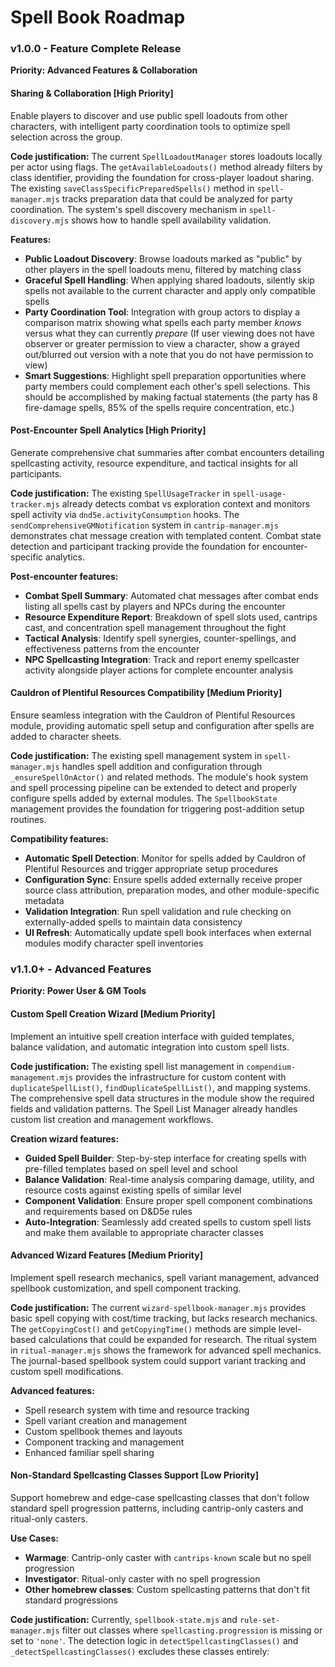 # Spell Book Roadmap

### v1.0.0 - Feature Complete Release

**Priority: Advanced Features & Collaboration**

#### **Sharing & Collaboration [High Priority]**

Enable players to discover and use public spell loadouts from other characters, with intelligent party coordination tools to optimize spell selection across the group.

**Code justification:** The current `SpellLoadoutManager` stores loadouts locally per actor using flags. The `getAvailableLoadouts()` method already filters by class identifier, providing the foundation for cross-player loadout sharing. The existing `saveClassSpecificPreparedSpells()` method in `spell-manager.mjs` tracks preparation data that could be analyzed for party coordination. The system's spell discovery mechanism in `spell-discovery.mjs` shows how to handle spell availability validation.

**Features:**

- **Public Loadout Discovery**: Browse loadouts marked as "public" by other players in the spell loadouts menu, filtered by matching class
- **Graceful Spell Handling**: When applying shared loadouts, silently skip spells not available to the current character and apply only compatible spells
- **Party Coordination Tool**: Integration with group actors to display a comparison matrix showing what spells each party member *knows* versus what they can currently *prepare* (If user viewing does not have observer or greater permission to view a character, show a grayed out/blurred out version with a note that you do not have permission to view)
- **Smart Suggestions**: Highlight spell preparation opportunities where party members could complement each other's spell selections. This should be accomplished by making factual statements (the party has 8 fire-damage spells, 85% of the spells require concentration, etc.)

#### **Post-Encounter Spell Analytics [High Priority]**

Generate comprehensive chat summaries after combat encounters detailing spellcasting activity, resource expenditure, and tactical insights for all participants.

**Code justification:** The existing `SpellUsageTracker` in `spell-usage-tracker.mjs` already detects combat vs exploration context and monitors spell activity via `dnd5e.activityConsumption` hooks. The `sendComprehensiveGMNotification` system in `cantrip-manager.mjs` demonstrates chat message creation with templated content. Combat state detection and participant tracking provide the foundation for encounter-specific analytics.

**Post-encounter features:**

- **Combat Spell Summary**: Automated chat messages after combat ends listing all spells cast by players and NPCs during the encounter
- **Resource Expenditure Report**: Breakdown of spell slots used, cantrips cast, and concentration spell management throughout the fight
- **Tactical Analysis**: Identify spell synergies, counter-spellings, and effectiveness patterns from the encounter
- **NPC Spellcasting Integration**: Track and report enemy spellcaster activity alongside player actions for complete encounter analysis

#### **Cauldron of Plentiful Resources Compatibility [Medium Priority]**

Ensure seamless integration with the Cauldron of Plentiful Resources module, providing automatic spell setup and configuration after spells are added to character sheets.

**Code justification:** The existing spell management system in `spell-manager.mjs` handles spell addition and configuration through `_ensureSpellOnActor()` and related methods. The module's hook system and spell processing pipeline can be extended to detect and properly configure spells added by external modules. The `SpellbookState` management provides the foundation for triggering post-addition setup routines.

**Compatibility features:**

- **Automatic Spell Detection**: Monitor for spells added by Cauldron of Plentiful Resources and trigger appropriate setup procedures
- **Configuration Sync**: Ensure spells added externally receive proper source class attribution, preparation modes, and other module-specific metadata
- **Validation Integration**: Run spell validation and rule checking on externally-added spells to maintain data consistency
- **UI Refresh**: Automatically update spell book interfaces when external modules modify character spell inventories

### v1.1.0+ - Advanced Features

**Priority: Power User & GM Tools**

#### **Custom Spell Creation Wizard [Medium Priority]**

Implement an intuitive spell creation interface with guided templates, balance validation, and automatic integration into custom spell lists.

**Code justification:** The existing spell list management in `compendium-management.mjs` provides the infrastructure for custom content with `duplicateSpellList()`, `findDuplicateSpellList()`, and mapping systems. The comprehensive spell data structures in the module show the required fields and validation patterns. The Spell List Manager already handles custom list creation and management workflows.

**Creation wizard features:**

- **Guided Spell Builder**: Step-by-step interface for creating spells with pre-filled templates based on spell level and school
- **Balance Validation**: Real-time analysis comparing damage, utility, and resource costs against existing spells of similar level
- **Component Validation**: Ensure proper spell component combinations and requirements based on D&D5e rules
- **Auto-Integration**: Seamlessly add created spells to custom spell lists and make them available to appropriate character classes

#### **Advanced Wizard Features [Medium Priority]**

Implement spell research mechanics, spell variant management, advanced spellbook customization, and spell component tracking.

**Code justification:** The current `wizard-spellbook-manager.mjs` provides basic spell copying with cost/time tracking, but lacks research mechanics. The `getCopyingCost()` and `getCopyingTime()` methods are simple level-based calculations that could be expanded for research. The ritual system in `ritual-manager.mjs` shows the framework for advanced spell mechanics. The journal-based spellbook system could support variant tracking and custom spell modifications.

**Advanced features:**

- Spell research system with time and resource tracking
- Spell variant creation and management
- Custom spellbook themes and layouts
- Component tracking and management
- Enhanced familiar spell sharing

#### **Non-Standard Spellcasting Classes Support [Low Priority]**

Support homebrew and edge-case spellcasting classes that don't follow standard spell progression patterns, including cantrip-only casters and ritual-only casters.

**Use Cases:**

- **Warmage**: Cantrip-only caster with `cantrips-known` scale but no spell progression
- **Investigator**: Ritual-only caster with no spell progression
- **Other homebrew classes**: Custom spellcasting patterns that don't fit standard progressions

**Code justification:** Currently, `spellbook-state.mjs` and `rule-set-manager.mjs` filter out classes where `spellcasting.progression` is missing or set to `'none'`. The detection logic in `detectSpellcastingClasses()` and `_detectSpellcastingClasses()` excludes these classes entirely:
